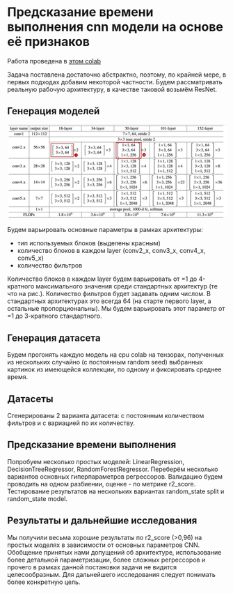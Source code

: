 # Предсказание времени выполнения cnn модели на основе её признаков

Работа проведена в <a href="https://colab.research.google.com/drive/1KWTFaDezHJ04t6w_AP5ckLgfiDdk9yMX?usp=sharing">этом colab</a>

Задача поставлена достаточно абстрактно, поэтому, по крайней мере, в первых подходах добавим некоторой частности. Будем рассматривать реальную рабочую архитектуру, в качестве таковой возьмём ResNet.


## Генерация моделей

<img src=".github/cd3cf4f38d.jpeg" width="900" style="max-width: 100%;">

Будем варьировать основные параметры в рамках архитектуры: 
  - тип используемых блоков (выделены красным)
  - количество блоков в каждом layer (conv2_x, conv3_x, conv4_x, conv5_x)
  - количество фильтров

Количество блоков в каждом layer будем варьировать от =1 до 4-кратного максимального значения среди стандартных архитектур (те что на рис.). Количество фильтров будет задавать одним числом. В стандартных архитектурах это всегда 64 (на старте первого layer, а остальные пропорциональны). Мы будем варьировать 
этот параметр от =1 до 3-кратного стандартного. 


## Генерация датасета

Будем прогонять каждую модель на cpu colab на тензорах, полученных из нескольких случайно (с постоянным random seed) выбранных картинок из имеющейся коллекции, по одному и фиксировать среднее время. 

## Датасеты

Сгенерированы 2 варианта датасета: с постоянным количеством фильтров и с вариацией по их количеству.


## Предсказание времени выполнения

Попробуем несколько простых моделей: LinearRegression, DecisionTreeRegressor, RandomForestRegressor. Переберём несколько вариантов основных гиперпараметров регрессоров. Валидацию будем проводить на одном разбиении, оценкe - по метрике r2_score. Тестирование результатов на нескольких вариантах random_state split и random_state model.  


## Результаты и дальнейшие исследования
Мы получили весьма хорошие результаты по r2_score (>0,96) на простых моделях в зависимости от основных параметров CNN. Обобщение принятых нами допущений об архитектуре, использование более детальной параметризации, более сложных регрессоров и прочего в рамках данной постановки задачи не видится целесообразным. Для дальнейшего исследования следует понимать более конкретную цель.
